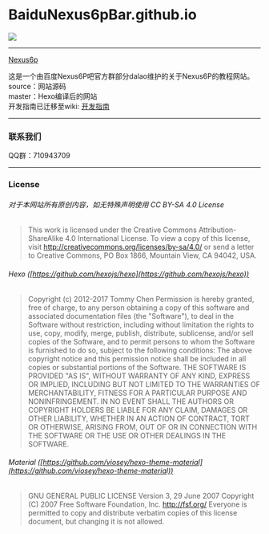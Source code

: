 # BaiduNexus6pBar.github.io  
![](https://travis-ci.org/Nexus6pBar/Nexus6pBar.github.io.svg?branch=source)

------

[Nexus6p](https://nexus6p.singleneuron.me/)  

这是一个由百度Nexus6P吧官方群部分dalao维护的关于Nexus6P的教程网站。  
source：网站源码  
master：Hexo编译后的网站  
开发指南已迁移至wiki: [开发指南](https://github.com/Nexus6pBar/Nexus6pBar.github.io/wiki/%E5%BC%80%E5%8F%91%E6%8C%87%E5%8D%97)
    
-------

### 联系我们  
QQ群：710943709

-------

### License  
###### 对于本网站所有原创内容，如无特殊声明使用 CC BY-SA 4.0 License  
> This work is licensed under the Creative Commons Attribution-ShareAlike 4.0 International License. To view a copy of this license, visit http://creativecommons.org/licenses/by-sa/4.0/ or send a letter to Creative Commons, PO Box 1866, Mountain View, CA 94042, USA. 
  
###### Hexo ([https://github.com/hexojs/hexo](https://github.com/hexojs/hexo))
>Copyright (c) 2012-2017 Tommy Chen
>Permission is hereby granted, free of charge, to any person obtaining a copy of this software and associated documentation files (the "Software"), to deal in the Software without restriction, including without limitation the rights to use, copy, modify, merge, publish, distribute, sublicense, and/or sell copies of the Software, and to permit persons to whom the Software is furnished to do so, subject to the following conditions: 
>The above copyright notice and this permission notice shall be included in all copies or substantial portions of the Software. 
>THE SOFTWARE IS PROVIDED "AS IS", WITHOUT WARRANTY OF ANY KIND, EXPRESS OR IMPLIED, INCLUDING BUT NOT LIMITED TO THE WARRANTIES OF MERCHANTABILITY, FITNESS FOR A PARTICULAR PURPOSE AND NONINFRINGEMENT. IN NO EVENT SHALL THE AUTHORS OR COPYRIGHT HOLDERS BE LIABLE FOR ANY CLAIM, DAMAGES OR OTHER LIABILITY, WHETHER IN AN ACTION OF CONTRACT, TORT OR OTHERWISE, ARISING FROM, OUT OF OR IN CONNECTION WITH THE SOFTWARE OR THE USE OR OTHER DEALINGS IN THE SOFTWARE.
  
###### Material ([https://github.com/viosey/hexo-theme-material](https://github.com/viosey/hexo-theme-material))
> GNU GENERAL PUBLIC LICENSE
> Version 3, 29 June 2007
>Copyright (C) 2007 Free Software Foundation, Inc. <http://fsf.org/> Everyone is permitted to copy and distribute
 >verbatim copies of this license document, but changing it is not allowed. 
